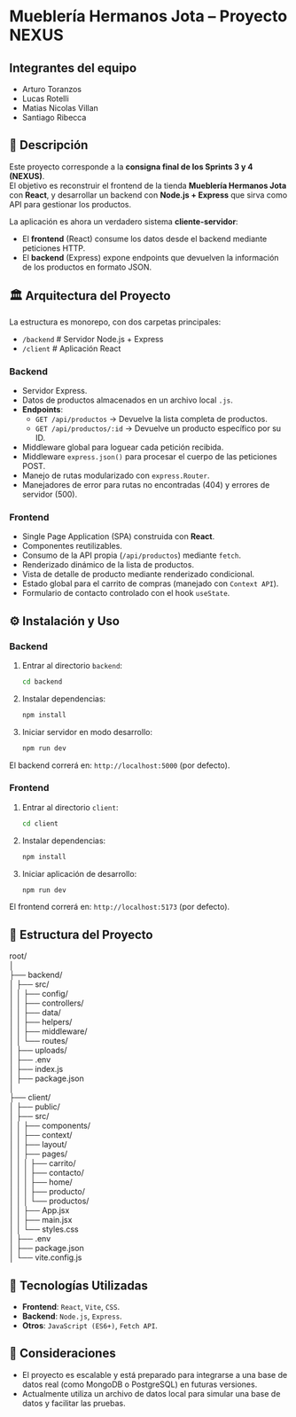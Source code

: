 # Mueblería Hermanos Jota – Proyecto NEXUS

## Integrantes del equipo
- Arturo Toranzos
- Lucas Rotelli
- Matias Nicolas Villan
- Santiago Ribecca

## 📌 Descripción
Este proyecto corresponde a la **consigna final de los Sprints 3 y 4 (NEXUS)**.  
El objetivo es reconstruir el frontend de la tienda **Mueblería Hermanos Jota** con **React**, y desarrollar un backend con **Node.js + Express** que sirva como API para gestionar los productos.  

La aplicación es ahora un verdadero sistema **cliente-servidor**:
- El **frontend** (React) consume los datos desde el backend mediante peticiones HTTP.
- El **backend** (Express) expone endpoints que devuelven la información de los productos en formato JSON.

## 🏛️ Arquitectura del Proyecto
La estructura es monorepo, con dos carpetas principales:
- `/backend`  # Servidor Node.js + Express
- `/client`   # Aplicación React

### Backend
* Servidor Express.
* Datos de productos almacenados en un archivo local `.js`.
* **Endpoints**:
    * `GET /api/productos` → Devuelve la lista completa de productos.
    * `GET /api/productos/:id` → Devuelve un producto específico por su ID.
* Middleware global para loguear cada petición recibida.
* Middleware `express.json()` para procesar el cuerpo de las peticiones POST.
* Manejo de rutas modularizado con `express.Router`.
* Manejadores de error para rutas no encontradas (404) y errores de servidor (500).

### Frontend
* Single Page Application (SPA) construida con **React**.
* Componentes reutilizables.
* Consumo de la API propia (`/api/productos`) mediante `fetch`.
* Renderizado dinámico de la lista de productos.
* Vista de detalle de producto mediante renderizado condicional.
* Estado global para el carrito de compras (manejado con `Context API`).
* Formulario de contacto controlado con el hook `useState`.

## ⚙️ Instalación y Uso

### Backend
1.  Entrar al directorio `backend`:
    ```sh
    cd backend
    ```
2.  Instalar dependencias:
    ```sh
    npm install
    ```
3.  Iniciar servidor en modo desarrollo:
    ```sh
    npm run dev
    ```
El backend correrá en: `http://localhost:5000` (por defecto).

### Frontend
1.  Entrar al directorio `client`:
    ```sh
    cd client
    ```
2.  Instalar dependencias:
    ```sh
    npm install
    ```
3.  Iniciar aplicación de desarrollo:
    ```sh
    npm run dev
    ```
El frontend correrá en: `http://localhost:5173` (por defecto).

## 🌳 Estructura del Proyecto

root/    
│    
├── backend/    
│   ├── src/    
│   │   ├── config/    
│   │   ├── controllers/    
│   │   ├── data/    
│   │   ├── helpers/    
│   │   ├── middleware/    
│   │   └── routes/    
│   ├── uploads/    
│   ├── .env    
│   ├── index.js    
│   ├── package.json    
│      
├── client/    
│   ├── public/    
│   ├── src/    
│   │   ├── components/    
│   │   ├── context/    
│   │   ├── layout/    
│   │   ├── pages/    
│   │   │   ├── carrito/    
│   │   │   ├── contacto/    
│   │   │   ├── home/    
│   │   │   ├── producto/    
│   │   │   └── productos/    
│   │   ├── App.jsx    
│   │   ├── main.jsx    
│   │   └── styles.css    
│   ├── .env    
│   ├── package.json    
│   └── vite.config.js    


## 🚀 Tecnologías Utilizadas
* **Frontend**: `React`, `Vite`, `CSS`.
* **Backend**: `Node.js`, `Express`.
* **Otros**: `JavaScript (ES6+)`, `Fetch API`.

## 📌 Consideraciones
* El proyecto es escalable y está preparado para integrarse a una base de datos real (como MongoDB o PostgreSQL) en futuras versiones.
* Actualmente utiliza un archivo de datos local para simular una base de datos y facilitar las pruebas.
